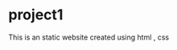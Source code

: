 # project1
This is an static website created using html , css

<html>
<head></head>
  <body></body>
</html>
